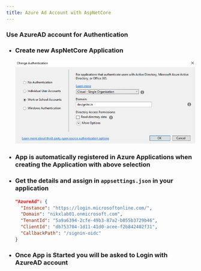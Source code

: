 ```yaml
---
title: Azure Ad Account with AspNetCore
---
```


### Use AzureAD account for Authentication
- ### Create new AspNetCore Application
	![Center_200](/assets/images/AzAuth_Create_App.png)
	
- ### App is automatically registered in Azure Applications when creating the Application with above selection
- ### Get the details and assign in `appsettings.json` in your application
  ```json
  "AzureAd": {
    "Instance": "https://login.microsoftonline.com/",
    "Domain": "nikxlab01.onmicrosoft.com",
    "TenantId": "5a9a6394-2cfe-49b3-87a2-b055b3729b46",
    "ClientId": "db753704-1d11-41d0-acee-f2b842402f31",
    "CallbackPath": "/signin-oidc"
  }
  ```
- ### Once App is Started you will be asked to Login with AzureAD account
